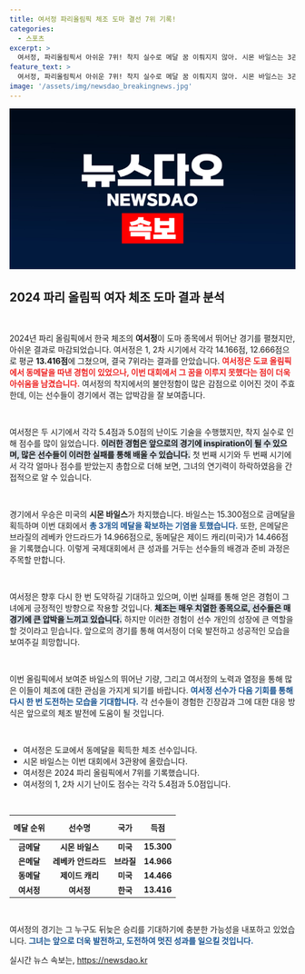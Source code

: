```yaml
---
title: 여서정 파리올림픽 체조 도마 결선 7위 기록!
categories:
  - 스포츠
excerpt: >
  여서정, 파리올림픽서 아쉬운 7위! 착지 실수로 메달 꿈 이뤄지지 않아. 시몬 바일스는 3관왕에 영광을 안았다. 클릭하고 자세한 소식을 알아보세요!
feature_text: >
  여서정, 파리올림픽서 아쉬운 7위! 착지 실수로 메달 꿈 이뤄지지 않아. 시몬 바일스는 3관왕에 영광을 안았다. 클릭하고 자세한 소식을 알아보세요!
image: '/assets/img/newsdao_breakingnews.jpg'
---
```


<p><img src="/assets/img/newsdao_breakingnews.jpg" alt="pcversion 속보" /></p>

<h2 data-ke-size="size26">2024 파리 올림픽 여자 체조 도마 결과 분석</h2>

<p data-ke-size="size16">&nbsp;</p>

<p>2024년 파리 올림픽에서 한국 체조의 <b>여서정</b>이 도마 종목에서 뛰어난 경기를 펼쳤지만, 아쉬운 결과로 마감되었습니다. 여서정은 1, 2차 시기에서 각각 14.166점, 12.666점으로 평균 <b>13.416점</b>에 그쳤으며, 결국 7위라는 결과를 안았습니다. <b><span style="color: #ee2323;">여서정은 도쿄 올림픽에서 동메달을 따낸 경험이 있었으나, 이번 대회에서 그 꿈을 이루지 못했다는 점이 더욱 아쉬움을 남겼습니다.</span></b> 여서정의 착지에서의 불안정함이 많은 감점으로 이어진 것이 주효한데, 이는 선수들이 경기에서 겪는 압박감을 잘 보여줍니다. </p>

<p data-ke-size="size16">&nbsp;</p>

<p>여서정은 두 시기에서 각각 5.4점과 5.0점의 난이도 기술을 수행했지만, 착지 실수로 인해 점수를 많이 잃었습니다. <b><span style="background-color: #21538527;">이러한 경험은 앞으로의 경기에 inspiration이 될 수 있으며, 많은 선수들이 이러한 실패를 통해 배울 수 있습니다.</span></b> 첫 번째 시기와 두 번째 시기에서 각각 얼마나 점수를 받았는지 총합으로 더해 보면, 그녀의 연기력이 하락하였음을 간접적으로 알 수 있습니다. </p>

<p data-ke-size="size16">&nbsp;</p>

<p>경기에서 우승은 미국의 <b>시몬 바일스</b>가 차지했습니다. 바일스는 15.300점으로 금메달을 획득하며 이번 대회에서 <b><span style="color: #1a5490;">총 3개의 메달을 확보하는 기염을 토했습니다.</span></b> 또한, 은메달은 브라질의 레베카 안드라드가 14.966점으로, 동메달은 제이드 캐리(미국)가 14.466점을 기록했습니다. 이렇게 국제대회에서 큰 성과를 거두는 선수들의 배경과 준비 과정은 주목할 만합니다.</p>

<p data-ke-size="size16">&nbsp;</p>

<p>여서정은 향후 다시 한 번 도약하길 기대하고 있으며, 이번 실패를 통해 얻은 경험이 그녀에게 긍정적인 방향으로 작용할 것입니다. <b><span style="background-color: #21538527;">체조는 매우 치열한 종목으로, 선수들은 매 경기에 큰 압박을 느끼고 있습니다.</span></b> 하지만 이러한 경험이 선수 개인의 성장에 큰 역할을 할 것이라고 믿습니다. 앞으로의 경기를 통해 여서정이 더욱 발전하고 성공적인 모습을 보여주길 희망합니다. </p>

<p data-ke-size="size16">&nbsp;</p>

<p>이번 올림픽에서 보여준 바일스의 뛰어난 기량, 그리고 여서정의 노력과 열정을 통해 많은 이들이 체조에 대한 관심을 가지게 되기를 바랍니다. <b><span style="color: #1a5490;">여서정 선수가 다음 기회를 통해 다시 한 번 도전하는 모습을 기대합니다.</span></b> 각 선수들이 경험한 긴장감과 그에 대한 대응 방식은 앞으로의 체조 발전에 도움이 될 것입니다. </p>

<p data-ke-size="size16">&nbsp;</p>

<ul>
<li>여서정은 도쿄에서 동메달을 획득한 체조 선수입니다.</li>
<li>시몬 바일스는 이번 대회에서 3관왕에 올랐습니다.</li>
<li>여서정은 2024 파리 올림픽에서 7위를 기록했습니다.</li>
<li>여서정의 1, 2차 시기 난이도 점수는 각각 5.4점과 5.0점입니다.</li>
</ul>

<p data-ke-size="size16">&nbsp;</p>

<table style="width: 100%;">
<thead>
<tr>
<th style="text-align: center; height: 35px;">메달 순위</th>
<th style="text-align: center; height: 35px;">선수명</th>
<th style="text-align: center; height: 35px;">국가</th>
<th style="text-align: center; height: 35px;">득점</th>
</tr>
</thead>
<tbody>
<tr>
<td style="text-align: center; height: 17px;"><b>금메달</b></td>
<td style="text-align: center; height: 17px;"><b>시몬 바일스</b></td>
<td style="text-align: center; height: 17px;"><b>미국</b></td>
<td style="text-align: center; height: 17px;"><b>15.300</b></td>
</tr>
<tr>
<td style="text-align: center; height: 17px;"><b>은메달</b></td>
<td style="text-align: center; height: 17px;"><b>레베카 안드라드</b></td>
<td style="text-align: center; height: 17px;"><b>브라질</b></td>
<td style="text-align: center; height: 17px;"><b>14.966</b></td>
</tr>
<tr>
<td style="text-align: center; height: 17px;"><b>동메달</b></td>
<td style="text-align: center; height: 17px;"><b>제이드 캐리</b></td>
<td style="text-align: center; height: 17px;"><b>미국</b></td>
<td style="text-align: center; height: 17px;"><b>14.466</b></td>
</tr>
<tr>
<td style="text-align: center; height: 17px;"><b>여서정</b></td>
<td style="text-align: center; height: 17px;"><b>여서정</b></td>
<td style="text-align: center; height: 17px;"><b>한국</b></td>
<td style="text-align: center; height: 17px;"><b>13.416</b></td>
</tr>
</tbody>
</table>

<p data-ke-size="size16">&nbsp;</p>

<p>여서정의 경기는 그 누구도 뒤늦은 승리를 기대하기에 충분한 가능성을 내포하고 있었습니다. <b><span style="color: #1a5490;">그녀는 앞으로 더욱 발전하고, 도전하여 멋진 성과를 일으킬 것입니다.</span></b></p>
실시간 뉴스 속보는, <a href="https://newsdao.kr" rel="dofollow">https://newsdao.kr</a>


